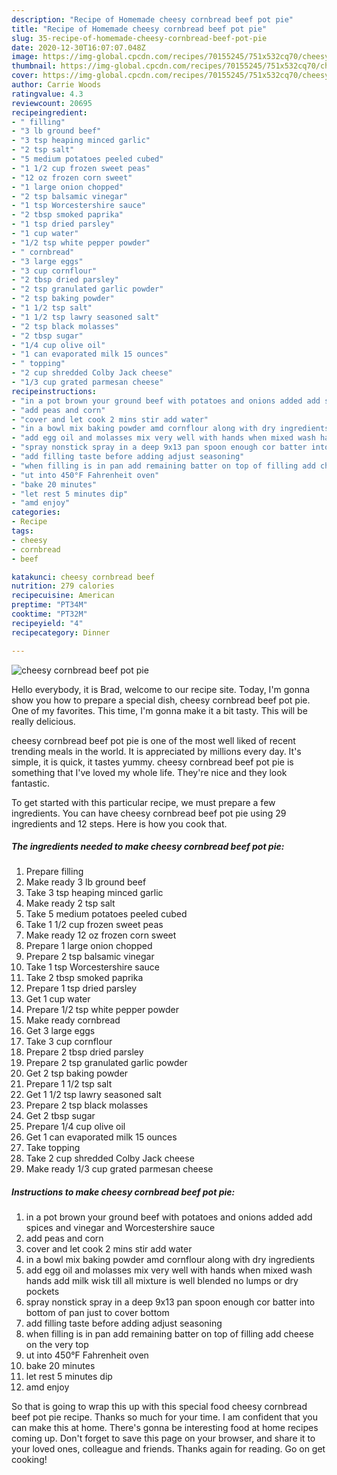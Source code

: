 ```yaml
---
description: "Recipe of Homemade cheesy cornbread beef pot pie"
title: "Recipe of Homemade cheesy cornbread beef pot pie"
slug: 35-recipe-of-homemade-cheesy-cornbread-beef-pot-pie
date: 2020-12-30T16:07:07.048Z
image: https://img-global.cpcdn.com/recipes/70155245/751x532cq70/cheesy-cornbread-beef-pot-pie-recipe-main-photo.jpg
thumbnail: https://img-global.cpcdn.com/recipes/70155245/751x532cq70/cheesy-cornbread-beef-pot-pie-recipe-main-photo.jpg
cover: https://img-global.cpcdn.com/recipes/70155245/751x532cq70/cheesy-cornbread-beef-pot-pie-recipe-main-photo.jpg
author: Carrie Woods
ratingvalue: 4.3
reviewcount: 20695
recipeingredient:
- " filling"
- "3 lb ground beef"
- "3 tsp heaping minced garlic"
- "2 tsp salt"
- "5 medium potatoes peeled cubed"
- "1 1/2 cup frozen sweet peas"
- "12 oz frozen corn sweet"
- "1 large onion chopped"
- "2 tsp balsamic vinegar"
- "1 tsp Worcestershire sauce"
- "2 tbsp smoked paprika"
- "1 tsp dried parsley"
- "1 cup water"
- "1/2 tsp white pepper powder"
- " cornbread"
- "3 large eggs"
- "3 cup cornflour"
- "2 tbsp dried parsley"
- "2 tsp granulated garlic powder"
- "2 tsp baking powder"
- "1 1/2 tsp salt"
- "1 1/2 tsp lawry seasoned salt"
- "2 tsp black molasses"
- "2 tbsp sugar"
- "1/4 cup olive oil"
- "1 can evaporated milk 15 ounces"
- " topping"
- "2 cup shredded Colby Jack cheese"
- "1/3 cup grated parmesan cheese"
recipeinstructions:
- "in a pot brown your ground beef with potatoes and onions added add spices and vinegar and Worcestershire sauce"
- "add peas and corn"
- "cover and let cook 2 mins stir add water"
- "in a bowl mix baking powder amd cornflour along with dry ingredients"
- "add egg oil and molasses mix very well with hands when mixed wash hands add milk wisk till all mixture is well blended no lumps or dry pockets"
- "spray nonstick spray in a deep 9x13 pan spoon enough cor batter into bottom of pan just to cover bottom"
- "add filling taste before adding adjust seasoning"
- "when filling is in pan add remaining batter on top of filling add cheese on the very top"
- "ut into 450°F Fahrenheit oven"
- "bake 20 minutes"
- "let rest 5 minutes dip"
- "amd enjoy"
categories:
- Recipe
tags:
- cheesy
- cornbread
- beef

katakunci: cheesy cornbread beef 
nutrition: 279 calories
recipecuisine: American
preptime: "PT34M"
cooktime: "PT32M"
recipeyield: "4"
recipecategory: Dinner

---
```



![cheesy cornbread beef pot pie](https://img-global.cpcdn.com/recipes/70155245/751x532cq70/cheesy-cornbread-beef-pot-pie-recipe-main-photo.jpg)

Hello everybody, it is Brad, welcome to our recipe site. Today, I'm gonna show you how to prepare a special dish, cheesy cornbread beef pot pie. One of my favorites. This time, I'm gonna make it a bit tasty. This will be really delicious.

cheesy cornbread beef pot pie is one of the most well liked of recent trending meals in the world. It is appreciated by millions every day. It's simple, it is quick, it tastes yummy. cheesy cornbread beef pot pie is something that I've loved my whole life. They're nice and they look fantastic.




To get started with this particular recipe, we must prepare a few ingredients. You can have cheesy cornbread beef pot pie using 29 ingredients and 12 steps. Here is how you cook that.

<!--inarticleads1-->

##### The ingredients needed to make cheesy cornbread beef pot pie:

1. Prepare  filling
1. Make ready 3 lb ground beef
1. Take 3 tsp heaping minced garlic
1. Make ready 2 tsp salt
1. Take 5 medium potatoes peeled cubed
1. Take 1 1/2 cup frozen sweet peas
1. Make ready 12 oz frozen corn sweet
1. Prepare 1 large onion chopped
1. Prepare 2 tsp balsamic vinegar
1. Take 1 tsp Worcestershire sauce
1. Take 2 tbsp smoked paprika
1. Prepare 1 tsp dried parsley
1. Get 1 cup water
1. Prepare 1/2 tsp white pepper powder
1. Make ready  cornbread
1. Get 3 large eggs
1. Take 3 cup cornflour
1. Prepare 2 tbsp dried parsley
1. Prepare 2 tsp granulated garlic powder
1. Get 2 tsp baking powder
1. Prepare 1 1/2 tsp salt
1. Get 1 1/2 tsp lawry seasoned salt
1. Prepare 2 tsp black molasses
1. Get 2 tbsp sugar
1. Prepare 1/4 cup olive oil
1. Get 1 can evaporated milk 15 ounces
1. Take  topping
1. Take 2 cup shredded Colby Jack cheese
1. Make ready 1/3 cup grated parmesan cheese




<!--inarticleads2-->

##### Instructions to make cheesy cornbread beef pot pie:

1. in a pot brown your ground beef with potatoes and onions added add spices and vinegar and Worcestershire sauce
1. add peas and corn
1. cover and let cook 2 mins stir add water
1. in a bowl mix baking powder amd cornflour along with dry ingredients
1. add egg oil and molasses mix very well with hands when mixed wash hands add milk wisk till all mixture is well blended no lumps or dry pockets
1. spray nonstick spray in a deep 9x13 pan spoon enough cor batter into bottom of pan just to cover bottom
1. add filling taste before adding adjust seasoning
1. when filling is in pan add remaining batter on top of filling add cheese on the very top
1. ut into 450°F Fahrenheit oven
1. bake 20 minutes
1. let rest 5 minutes dip
1. amd enjoy




So that is going to wrap this up with this special food cheesy cornbread beef pot pie recipe. Thanks so much for your time. I am confident that you can make this at home. There's gonna be interesting food at home recipes coming up. Don't forget to save this page on your browser, and share it to your loved ones, colleague and friends. Thanks again for reading. Go on get cooking!
